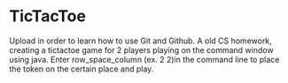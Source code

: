 # TicTacToe
Upload in order to learn how to use Git and Github. 
A old CS homework, creating a tictactoe game for 2 players playing on the command window using java.
Enter row_space_column (ex. 2 2)in the command line to place the token on the certain place and play.

